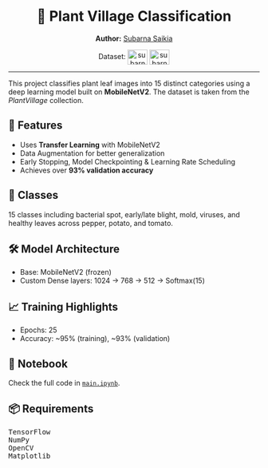 <div align=center>
  <h1>🌿 Plant Village Classification</h1>
  <p><strong>Author:</strong> <a href="https://www.kaggle.com/subarnasaikia" target="blank">Subarna Saikia</a></p>
  <p>Dataset: 
    <a href="https://www.kaggle.com/datasets/emmarex/plantdisease" target="blank"><img align="center" src="https://raw.githubusercontent.com/rahuldkjain/github-profile-readme-generator/master/src/images/icons/Social/kaggle.svg" alt="subarnasaikia" height="30" width="40" /></a>
    <a href="https://github.com/spMohanty/PlantVillage-Dataset/tree/master/raw/color" target="blank"><img align="center" src="https://raw.githubusercontent.com/rahuldkjain/github-profile-readme-generator/master/src/images/icons/Social/github.svg" alt="subarnasaikia" height="30" width="40" /></a>
  </p>
</div>
<hr/>

<p>This project classifies plant leaf images into 15 distinct categories using a deep learning model built on <strong>MobileNetV2</strong>. The dataset is taken from the <em>PlantVillage</em> collection.</p>

<h2>🚀 Features</h2>
<ul>
  <li>Uses <strong>Transfer Learning</strong> with MobileNetV2</li>
  <li>Data Augmentation for better generalization</li>
  <li>Early Stopping, Model Checkpointing & Learning Rate Scheduling</li>
  <li>Achieves over <strong>93% validation accuracy</strong></li>
</ul>

<h2>🧠 Classes</h2>
<p>15 classes including bacterial spot, early/late blight, mold, viruses, and healthy leaves across pepper, potato, and tomato.</p>

<h2>🛠️ Model Architecture</h2>
<ul>
  <li>Base: MobileNetV2 (frozen)</li>
  <li>Custom Dense layers: 1024 → 768 → 512 → Softmax(15)</li>
</ul>

<h2>📈 Training Highlights</h2>
<ul>
  <li>Epochs: 25</li>
  <li>Accuracy: ~95% (training), ~93% (validation)</li>
</ul>

<h2>🔗 Notebook</h2>
<p>Check the full code in <a href="main.ipynb"><code>main.ipynb</code></a>.</p>

<h2>📦 Requirements</h2>
<pre>
TensorFlow
NumPy
OpenCV
Matplotlib
</pre>


